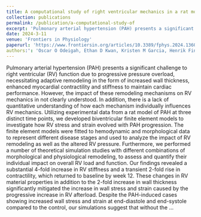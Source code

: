```yaml
---
title: A computational study of right ventricular mechanics in a rat model of pulmonary arterial hypertension
collection: publications
permalink: /publication/a-computational-study-of
excerpt: 'Pulmonary arterial hypertension (PAH) presents a significant challenge to right ventricular (RV) function due to progressive pressure overload, necessitating adaptive remodeling in the form of increased wall thickness, enhanced myocardial contractility and stiffness to maintain cardiac performance'
date: 2024-3-11
venue: 'Frontiers in Physiology'
paperurl: 'https://www.frontiersin.org/articles/10.3389/fphys.2024.1360389/full'
authors:': 'Oscar O Odeigah, Ethan D Kwan, Kristen M Garcia, Henrik Finsberg, Daniela Valdez-Jasso, Joakim Sundnes'
---
```


Pulmonary arterial hypertension (PAH) presents a significant challenge to right ventricular (RV) function due to progressive pressure overload, necessitating adaptive remodeling in the form of increased wall thickness, enhanced myocardial contractility and stiffness to maintain cardiac performance. However, the impact of these remodeling mechanisms on RV mechanics in not clearly understood. In addition, there is a lack of quantitative understanding of how each mechanism individually influences RV mechanics. Utilizing experimental data from a rat model of PAH at three distinct time points, we developed biventricular finite element models to investigate how RV stress and strain evolved with PAH progression. The finite element models were fitted to hemodynamic and morphological data to represent different disease stages and used to analyze the impact of RV remodeling as well as the altered RV pressure. Furthermore, we performed a number of theoretical simulation studies with different combinations of morphological and physiological remodeling, to assess and quantify their individual impact on overall RV load and function. Our findings revealed a substantial 4-fold increase in RV stiffness and a transient 2-fold rise in contractility, which returned to baseline by week 12. These changes in RV material properties in addition to the 2-fold increase in wall thickness significantly mitigated the increase in wall stress and strain caused by the progressive increase in RV afterload. Despite the PAH-induced cases showing increased wall stress and strain at end-diastole and end-systole compared to the control, our simulations suggest that without the …
